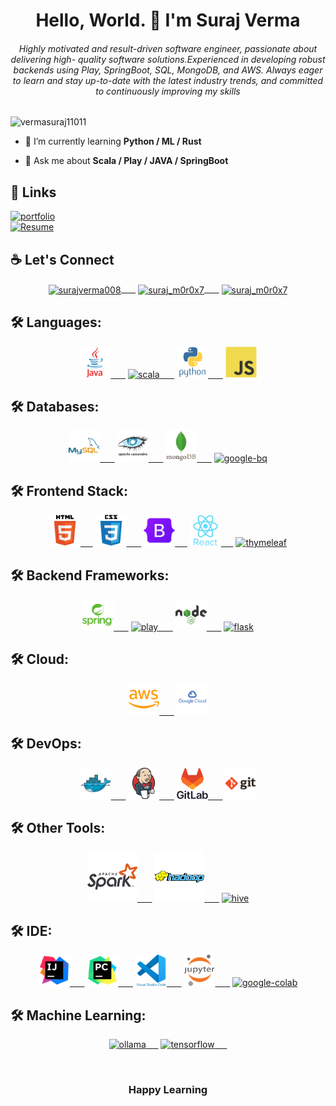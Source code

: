 <h1 align="center">Hello, World. 👋 I'm Suraj Verma</h1>

<h6 align="center">Highly motivated and result-driven software engineer, passionate about delivering high-
quality software solutions.Experienced in developing robust backends using Play,
SpringBoot, SQL, MongoDB, and AWS. Always eager to learn and stay up-to-date with the
latest industry trends, and committed to continuously improving my skills</h6>

<p align="left"> <img src="https://komarev.com/ghpvc/?username=vermasuraj11011&label=Profile%20views&color=0e75b6&style=flat" alt="vermasuraj11011" /> </p>

- 🌱 I’m currently learning  **Python / ML / Rust**

- 💬 Ask me about  **Scala / Play / JAVA / SpringBoot**

## 🔗 Links

[![portfolio](https://img.shields.io/badge/my_portfolio-000?style=for-the-badge&logo=ko-fi&logoColor=white)](https://surajverma008.netlify.app/)
</br>
[![Resume](https://img.shields.io/badge/my_resume-000?style=for-the-badge&logo=googledrive&logoColor=white)](https://drive.google.com/file/d/1D3bOpHof44zU781bgV0P_833osjjjYlz/view?usp=sharing)

<h2 align="left">☕ Let's Connect</h2>
<p align="center">
    <a href="https://www.linkedin.com/in/surajverma008/" target="blank"><img align="center" src="https://raw.githubusercontent.com/rahuldkjain/github-profile-readme-generator/master/src/images/icons/Social/linked-in-alt.svg" alt="surajverma008" height="50" width="50"/>&nbsp;&nbsp;&nbsp;&nbsp;&nbsp;&nbsp;</a>  
    <a href="https://www.instagram.com/suraj_m0r0x7/" target="blank"><img align="center" src="https://raw.githubusercontent.com/rahuldkjain/github-profile-readme-generator/master/src/images/icons/Social/instagram.svg" alt="suraj_m0r0x7" height="50" width="50" />&nbsp;&nbsp;&nbsp;&nbsp;&nbsp;&nbsp;</a>
    <a href="https://leetcode.com/vermasuraj/" target="blank"><img align="center" src="https://leetcode.com/_next/static/images/logo-ff2b712834cf26bf50a5de58ee27bcef.png" alt="suraj_m0r0x7" height="50" width="50" /></a>
</p>


<h2 align="left">🛠 Languages:</h2>

<p align="center">
    <a href="https://www.java.com/en/" target="_blank"> <img src="https://raw.githubusercontent.com/devicons/devicon/master/icons/java/java-original-wordmark.svg" alt="java" width="50" height="50"/> &nbsp;&nbsp;&nbsp;&nbsp;&nbsp;</a>
    <a href="https://www.scala-lang.org/" target="_blank"> <img src="https://www.scala-lang.org/resources/img/frontpage/scala-spiral.png" alt="scala" width="50" height="50"/> &nbsp;&nbsp;&nbsp;&nbsp;&nbsp;</a>
    <a href="https://www.python.org/" target="_blank"> <img src="https://raw.githubusercontent.com/devicons/devicon/master/icons/python/python-original-wordmark.svg" alt="python" width="50" height="50"/> &nbsp;&nbsp;&nbsp;&nbsp;&nbsp;</a>
    <a href="https://www.javascript.com/" target="_blank"> <img src="https://raw.githubusercontent.com/devicons/devicon/master/icons/javascript/javascript-original.svg" alt="javascript" width="50" height="50"/></a>
</p>

<h2 align="left">🛠 Databases:</h2>
<p align="center">
    <a href="https://www.mysql.com/" target="_blank"> <img src="https://raw.githubusercontent.com/devicons/devicon/master/icons/mysql/mysql-original-wordmark.svg" alt="mysql" width="50" height="50"/> &nbsp;&nbsp;&nbsp;&nbsp;&nbsp;</a>
    <a href="https://cassandra.apache.org/" target="_blank"> <img src="https://raw.githubusercontent.com/devicons/devicon/master/icons/cassandra/cassandra-original-wordmark.svg" alt="cassandra" width="50" height="50"/> &nbsp;&nbsp;&nbsp;&nbsp;&nbsp;</a>
    <a href="https://www.mongodb.com/" target="_blank"> <img src="https://raw.githubusercontent.com/devicons/devicon/master/icons/mongodb/mongodb-original-wordmark.svg" alt="mongoDB" width="50" height="50"/> &nbsp;&nbsp;&nbsp;&nbsp;&nbsp;</a>
    <a href="https://cloud.google.com/bigquery" target="_blank"> <img src="https://logowik.com/content/uploads/images/google-bigquery6102.jpg" alt="google-bq" width="80" height="50"/><a>
</p>

<h2 align="left">🛠 Frontend Stack:</h2>

<p align="center">
    <a href="https://developer.mozilla.org/en-US/docs/Web/HTML" target="_blank"> <img src="https://raw.githubusercontent.com/devicons/devicon/master/icons/html5/html5-original-wordmark.svg" alt="html5" width="50" height="50"/>&nbsp;&nbsp;&nbsp;&nbsp;&nbsp;</a>
    <a href="https://developer.mozilla.org/en-US/docs/Web/CSS" target="_blank"> <img src="https://raw.githubusercontent.com/devicons/devicon/master/icons/css3/css3-original-wordmark.svg" alt="css3" width="50" height="50"/> &nbsp;&nbsp;&nbsp;&nbsp;&nbsp;</a>
    <a href="https://getbootstrap.com/" target="_blank"> <img src="https://raw.githubusercontent.com/devicons/devicon/master/icons/bootstrap/bootstrap-original.svg" alt="bootstrap" width="50" height="50"/>&nbsp;&nbsp;&nbsp;&nbsp;&nbsp;</a>
    <a href="https://react.dev/" target="_blank"> <img src="https://raw.githubusercontent.com/devicons/devicon/master/icons/react/react-original-wordmark.svg" alt="react" width="50" height="50"/>&nbsp;&nbsp;&nbsp;&nbsp;&nbsp;</a>
    <a href="https://www.thymeleaf.org/" target="_blank"> <img src="https://www.thymeleaf.org/images/thymeleaf.png" alt="thymeleaf" width="50" height="50"/></a>
</p>

<h2 align="left">🛠 Backend Frameworks:</h2>
<p align="center">
    <a href="https://spring.io/" target="_blank"> <img src="https://raw.githubusercontent.com/devicons/devicon/master/icons/spring/spring-original-wordmark.svg" alt="spring" width="50" height="50"/> &nbsp;&nbsp;&nbsp;&nbsp;&nbsp;</a>
    <a href="https://www.playframework.com/" target="_blank"> <img src="https://www.playframework.com/assets/images/logos/9382fa0d736c5e7f01d0b7c2726a924d-play_full_color.svg" alt="play" width="50" height="50"/> &nbsp;&nbsp;&nbsp;&nbsp;&nbsp;</a>
    <a href="https://nodejs.org/" target="_blank"> <img src="https://raw.githubusercontent.com/devicons/devicon/master/icons/nodejs/nodejs-original-wordmark.svg" alt="nodejs" width="50" height="50"/> &nbsp;&nbsp;&nbsp;&nbsp;&nbsp;</a>
    <a href="https://flask.palletsprojects.com/"  target="_blank"> <img  src="https://flask.palletsprojects.com/en/3.0.x/_images/flask-horizontal.png" alt="flask" width="200" height="50"/></a>
</p>

<h2 align="left">🛠 Cloud:</h2>
<p align="center">
    <a href="https://aws.amazon.com/" target="_blank"> <img src="https://raw.githubusercontent.com/devicons/devicon/master/icons/amazonwebservices/amazonwebservices-plain-wordmark.svg" alt="aws" width="50" height="50"/> &nbsp;&nbsp;&nbsp;&nbsp;&nbsp;</a>
    <a href="https://cloud.google.com/" target="_blank"> <img src="https://raw.githubusercontent.com/devicons/devicon/master/icons/googlecloud/googlecloud-plain-wordmark.svg" alt="gcp" width="50" height="50"/> </a>
</p>

<h2 align="left">🛠 DevOps:</h2>
<p align="center">
    <a href="https://www.docker.com/" target="_blank"> <img src="https://raw.githubusercontent.com/devicons/devicon/master/icons/docker/docker-original.svg" alt="docker" width="50" height="50"/> &nbsp;&nbsp;&nbsp;&nbsp;&nbsp;</a>
    <a href="https://www.jenkins.io/" target="_blank"> <img src="https://raw.githubusercontent.com/devicons/devicon/master/icons/jenkins/jenkins-original.svg" alt="jenkins" width="50" height="50"/> &nbsp;&nbsp;&nbsp;&nbsp;&nbsp;</a>
    <a href="https://about.gitlab.com/" target="_blank"> <img src="https://raw.githubusercontent.com/devicons/devicon/master/icons/gitlab/gitlab-original-wordmark.svg" alt="gitlab" width="50" height="50"/> &nbsp;&nbsp;&nbsp;&nbsp;&nbsp;</a>
    <a href="https://git-scm.com/" target="_blank"> <img src="https://raw.githubusercontent.com/devicons/devicon/master/icons/git/git-original-wordmark.svg" alt="git" width="50" height="50"/> </a>
</p>

<h2 align="left">🛠 Other Tools:</h2>
<p align="center">
    <a href="https://spark.apache.org/" target="_blank"> <img src="https://raw.githubusercontent.com/devicons/devicon/master/icons/apachespark/apachespark-original-wordmark.svg" alt="spark" width="80" height="80"/> &nbsp;&nbsp;&nbsp;&nbsp;&nbsp;</a>
    <a href="https://hadoop.apache.org/" target="_blank"> <img src="https://raw.githubusercontent.com/devicons/devicon/master/icons/hadoop/hadoop-original-wordmark.svg" alt="hadoop" width="80" height="80"/> &nbsp;&nbsp;&nbsp;&nbsp;&nbsp;</a>
    <a href="https://hive.apache.org/" target="_blank"> <img src="https://hive.apache.org/images/hive.svg" alt="hive" width="80" height="60"/></a>
</p>

<h2 align="left">🛠 IDE:</h2>
<p align="center">
    <a href="https://www.jetbrains.com/idea/?var=1" target="_blank"> <img src="https://raw.githubusercontent.com/devicons/devicon/master/icons/intellij/intellij-original.svg" alt="intellij idera" width="50" height="50"/> &nbsp;&nbsp;&nbsp;&nbsp;&nbsp;</a>
    <a href="https://www.jetbrains.com/pycharm/?var=1" target="_blank"> <img src="https://raw.githubusercontent.com/devicons/devicon/master/icons/pycharm/pycharm-original.svg" alt="pycharm" width="50" height="50"/> &nbsp;&nbsp;&nbsp;&nbsp;&nbsp;</a>
    <a href="https://code.visualstudio.com/" target="_blank"> <img src="https://raw.githubusercontent.com/devicons/devicon/master/icons/vscode/vscode-original-wordmark.svg" alt="vscode" width="50" height="50"/> &nbsp;&nbsp;&nbsp;&nbsp;&nbsp;</a>
    <a href="https://jupyter.org/" target="_blank"> <img src="https://raw.githubusercontent.com/devicons/devicon/master/icons/jupyter/jupyter-original-wordmark.svg" alt="Jupyter Notebook" width="50" height="50"/> &nbsp;&nbsp;&nbsp;&nbsp;&nbsp;</a>
    <a href="https://colab.google/" target="_blank"> <img src="https://colab.google/static/images/icons/colab.png" alt="google-colab" width="150" height="50"/></a>
</p>

<h2 align="left">🛠 Machine Learning:</h2>
<p align="center">
    <a href="https://ollama.com/" target="_blank" ><img src="https://ollama.com/public/ollama.png" alt="ollama" width="50" height="50"/>&nbsp;&nbsp;&nbsp;&nbsp;&nbsp;</a>
    <a href="https://www.tensorflow.org" target="_blank" ><img src="https://www.gstatic.com/devrel-devsite/prod/v66c4dc9b65fea2172a0927d7be81b5b5d946ea60fc02578dd7c264b2c2852152/tensorflow/images/lockup.svg" alt="tensorflow" width="150" height="50"/>&nbsp;&nbsp;&nbsp;&nbsp;&nbsp;</a>
</p>

<br>
<h3 align="center">Happy Learning</h3>
